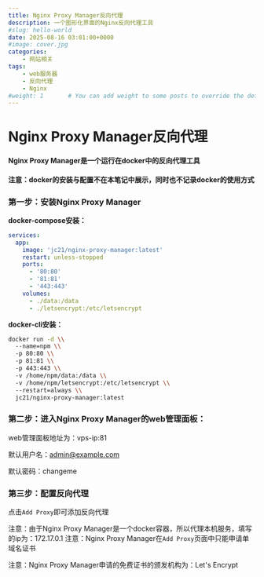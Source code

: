 ```yaml
---
title: Nginx Proxy Manager反向代理
description: 一个图形化界面的Nginx反向代理工具
#slug: hello-world
date: 2025-08-16 03:01:00+0000
#image: cover.jpg
categories:
    - 网站相关
tags:
    - web服务器
    - 反向代理
    - Nginx
#weight: 1       # You can add weight to some posts to override the default sorting (date descending)
---
```


# Nginx Proxy Manager反向代理

#### **Nginx Proxy Manager是一个运行在docker中的反向代理工具**

**注意：docker的安装与配置不在本笔记中展示，同时也不记录docker的使用方式**

### **第一步：安装Nginx Proxy Manager**

**docker-compose安装：**

```yaml
services:
  app:
    image: 'jc21/nginx-proxy-manager:latest'
    restart: unless-stopped
    ports:
      - '80:80'
      - '81:81'
      - '443:443'
    volumes:
      - ./data:/data
      - ./letsencrypt:/etc/letsencrypt
```

**docker-cli安装：**

```bash
docker run -d \\
  --name=npm \\
  -p 80:80 \\
  -p 81:81 \\
  -p 443:443 \\
  -v /home/npm/data:/data \\
  -v /home/npm/letsencrypt:/etc/letsencrypt \\
  --restart=always \\
  jc21/nginx-proxy-manager:latest
```

### **第二步：进入Nginx Proxy Manager的web管理面板：**

web管理面板地址为：vps-ip:81

默认用户名：admin@example.com

默认密码：changeme

### 第三步：配置反向代理

点击`Add Proxy`即可添加反向代理

注意：由于Nginx Proxy Manager是一个docker容器，所以代理本机服务，填写的ip为：172.17.0.1 注意：Nginx Proxy Manager在`Add Proxy`页面中只能申请单域名证书

注意：Nginx Proxy Manager申请的免费证书的颁发机构为：Let's Encrypt
